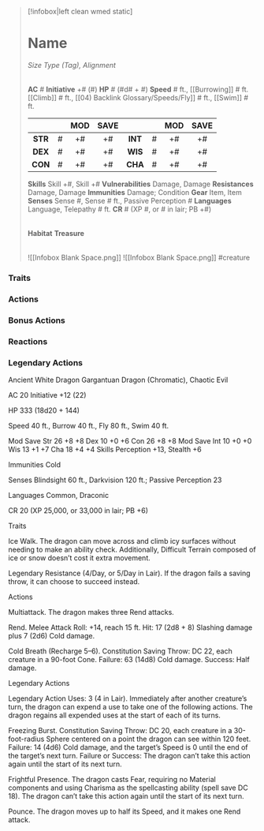 > [!infobox|left clean wmed static]
> # Name
> *Size Type (Tag), Alignment*
> 
> | |
> | - |
> **AC** # **Initiative** +# (#)
> **HP** # (#d# + #)
> **Speed** # ft., [[Burrowing]] # ft. [[Climb]] # ft., [[04) Backlink Glossary/Speeds/Fly]] # ft., [[Swim]] # ft.
> 
> | | | MOD | SAVE | | | MOD | SAVE |
> | :-: | :-: | :-: | :-: | :-: | :-: | :-: | :-: |
> | **STR** | # | +# | +# | **INT** | # | +# | +# | 
> | **DEX** | # | +# | +# | **WIS** | # | +# | +# |
> | **CON** | # | +# | +# | **CHA** | # | +# | +# |
> **Skills** Skill +#, Skill +#
> **Vulnerabilities** Damage, Damage
> **Resistances** Damage, Damage
> **Immunities** Damage; Condition
> **Gear** Item, Item
> **Senses** Sense #, Sense # ft., Passive Perception #
> **Languages** Language, Telepathy # ft.
> **CR** # (XP #, or # in lair; PB +#)
>
> | |
> | - |
> **Habitat**
> **Treasure**
> 
> | |
> | - |
> ![[Infobox Blank Space.png]]
> ![[Infobox Blank Space.png]]
> #creature 


### Traits
### Actions
### Bonus Actions
### Reactions
### Legendary Actions
Ancient White Dragon
Gargantuan Dragon (Chromatic), Chaotic Evil

AC 20 Initiative +12 (22)

HP 333 (18d20 + 144)

Speed 40 ft., Burrow 40 ft., Fly 80 ft., Swim 40 ft.

Mod	Save
Str	26	+8	+8
Dex	10	+0	+6
Con	26	+8	+8
Mod	Save
Int	10	+0	+0
Wis	13	+1	+7
Cha	18	+4	+4
Skills Perception +13, Stealth +6

Immunities Cold

Senses Blindsight 60 ft., Darkvision 120 ft.; Passive Perception 23

Languages Common, Draconic

CR 20 (XP 25,000, or 33,000 in lair; PB +6)

Traits

Ice Walk. The dragon can move across and climb icy surfaces without needing to make an ability check. Additionally, Difficult Terrain composed of ice or snow doesn’t cost it extra movement.

Legendary Resistance (4/Day, or 5/Day in Lair). If the dragon fails a saving throw, it can choose to succeed instead.

Actions

Multiattack. The dragon makes three Rend attacks.

Rend. Melee Attack Roll: +14, reach 15 ft. Hit: 17 (2d8 + 8) Slashing damage plus 7 (2d6) Cold damage.

Cold Breath (Recharge 5–6). Constitution Saving Throw: DC 22, each creature in a 90-foot Cone. Failure: 63 (14d8) Cold damage. Success: Half damage.

Legendary Actions

Legendary Action Uses: 3 (4 in Lair). Immediately after another creature’s turn, the dragon can expend a use to take one of the following actions. The dragon regains all expended uses at the start of each of its turns.

Freezing Burst. Constitution Saving Throw: DC 20, each creature in a 30-foot-radius Sphere centered on a point the dragon can see within 120 feet. Failure: 14 (4d6) Cold damage, and the target’s Speed is 0 until the end of the target’s next turn. Failure or Success: The dragon can’t take this action again until the start of its next turn.

Frightful Presence. The dragon casts Fear, requiring no Material components and using Charisma as the spellcasting ability (spell save DC 18). The dragon can’t take this action again until the start of its next turn.

Pounce. The dragon moves up to half its Speed, and it makes one Rend attack.